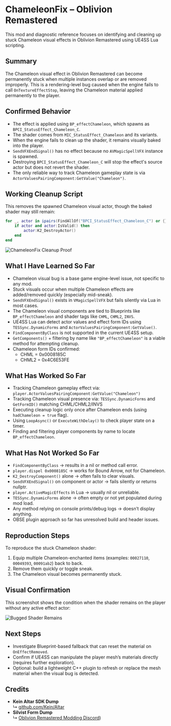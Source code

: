 # ChameleonFix – Oblivion Remastered

This mod and diagnostic reference focuses on identifying and cleaning up stuck Chameleon visual effects in Oblivion Remastered using UE4SS Lua scripting.

## Summary

The Chameleon visual effect in Oblivion Remastered can become permanently stuck when multiple instances overlap or are removed improperly. This is a rendering-level bug caused when the engine fails to call `OnTextureEffectStop`, leaving the Chameleon material applied permanently to the player.

## Confirmed Behavior

- The effect is applied using `BP_effectChameleon`, which spawns as `BPCI_StatusEffect_Chameleon_C`.
- The shader comes from `MIC_StatusEffect_Chameleon` and its variants.
- When the engine fails to clean up the shader, it remains visually baked into the player.
- `SendVFXEndSignal()` has no effect because no `AVMagicSpellVFX` instance is spawned.
- Destroying `BPCI_StatusEffect_Chameleon_C` will stop the effect's source actor but does not revert the shader.
- The only reliable way to track Chameleon gameplay state is via `ActorValuesPairingComponent:GetValue("Chameleon")`.

## Working Cleanup Script

This removes the spawned Chameleon visual actor, though the baked shader may still remain:

```lua
for _, actor in ipairs(FindAllOf("BPCI_StatusEffect_Chameleon_C") or {}) do
    if actor and actor:IsValid() then
        actor:K2_DestroyActor()
    end
end
```
![ChameleonFix Cleanup Proof](https://i.postimg.cc/Y2zrdYP9/Capture.png)

## What I Have Learned So Far

- Chameleon visual bug is a base game engine-level issue, not specific to any mod.
- Stuck visuals occur when multiple Chameleon effects are added/removed quickly (especially mid-sneak).
- `SendVFXEndSignal()` exists in `VMagicSpellVFX` but fails silently via Lua in most cases.
- The Chameleon visual components are tied to Blueprints like `BP_effectChameleon` and shader tags like `CHML`, `CHML2`, `INVS`.
- UE4SS Lua can detect actor values and effect form IDs using `TESSync.DynamicForms` and `ActorValuesPairingComponent:GetValue()`.
- `FindComponentByClass` is not supported in the current UE4SS setup.
- `GetComponents()` + filtering by name like `"BP_effectChameleon"` is a viable method for attempting cleanup.
- Chameleon form IDs confirmed:
  - CHML  = 0x0008185C
  - CHML2 = 0x4C6E53FE

## What Has Worked So Far

- Tracking Chameleon gameplay effect via:
  `player.ActorValuesPairingComponent:GetValue("Chameleon")`
- Tracking Chameleon visual presence via:
  `TESSync.DynamicForms` and `GetFormID()` matching CHML/CHML2/INVS
- Executing cleanup logic only once after Chameleon ends (using `hadChameleon = true` flag).
- Using `LoopAsync()` or `ExecuteWithDelay()` to check player state on a timer.
- Finding and filtering player components by name to locate `BP_effectChameleon`.

## What Has Not Worked So Far

- `FindComponentByClass` → results in a nil or method call error.
- `player.dispel 0x0008185C` → works for Bound Arrow, not for Chameleon.
- `K2_DestroyComponent()` alone → often fails to clear visuals.
- `SendVFXEndSignal()` on component or actor → fails silently or returns nullptr.
- `player.ActiveMagicEffects` in Lua → usually nil or unreliable.
- `TESSync.DynamicForms` alone → often empty or not yet populated during mod load.
- Any method relying on console prints/debug logs → doesn’t display anything.
- OBSE plugin approach so far has unresolved build and header issues.

## Reproduction Steps

To reproduce the stuck Chameleon shader:
1. Equip multiple Chameleon-enchanted items (examples: `00027110`, `00049393`, `00091ab2`) back to back.
2. Remove them quickly or toggle sneak.
3. The Chameleon visual becomes permanently stuck.

## Visual Confirmation

This screenshot shows the condition when the shader remains on the player without any active effect actor:

![Bugged Shader Remains](https://i.postimg.cc/nVRv6by6/it-does-NOT-trigger-when-you-get-the-bug.png)

## Next Steps

- Investigate Blueprint-based fallback that can reset the material on `OnEffectRemoved`.
- Confirm if UE4SS can manipulate the player mesh’s materials directly (requires further exploration).
- Optional: build a lightweight C++ plugin to refresh or replace the mesh material when the visual bug is detected.

## **Credits**  
* **Kein Altar SDK Dump**  
↳ [github.com/Kein/Altar](https://github.com/Kein/Altar)  
* **Silvist Form Dump**  
↳ [Oblivion Remastered Modding Discord](https://cdn.discordapp.com/attachments/1364374629128339466/1370188992414355466/OblivionRemasteredForms.zip?ex=6825d7b0&is=68248630&hm=d21050da69c00f72d9af9381fe0df1ae626ff8e2f3262fae0977369e081b86b4&))  
